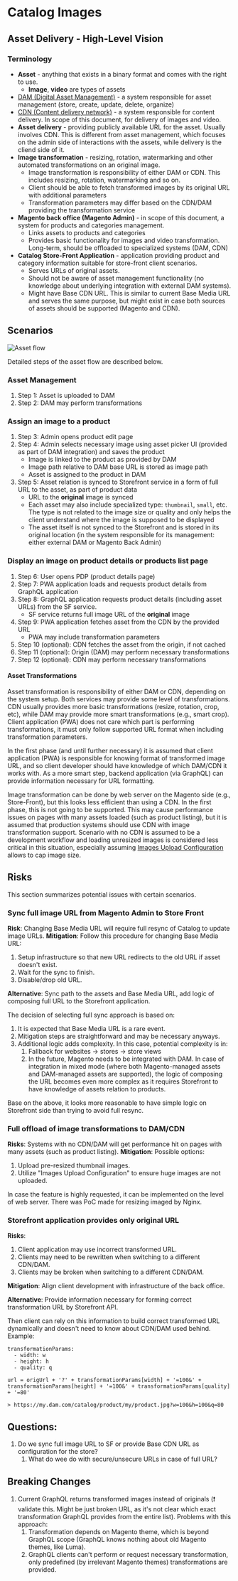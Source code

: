 # Catalog Images

## Asset Delivery - High-Level Vision

### Terminology

* **Asset** - anything that exists in a binary format and comes with the right to use.
   * **Image**, **video** are types of assets
* [DAM (Digital Asset Management)](https://en.wikipedia.org/wiki/Digital_asset_management) - a system responsible for asset management (store, create, update, delete, organize)
* [CDN (Content delivery network)](https://en.wikipedia.org/wiki/Content_delivery_network) - a system responsible for content delivery. In scope of this document, for delivery of images and video.
* **Asset delivery** - providing publicly available URL for the asset. Usually involves CDN. This is different from asset management, which focuses on the admin side of interactions with the assets, while delivery is the cliend side of it.
* **Image transformation** - resizing, rotation, watermarking and other automated transformations on an original image.
   * Image transformation is responsibility of either DAM or CDN. This includes resizing, rotation, watermarking and so on.
   * Client should be able to fetch transformed images by its original URL with additional parameters
   * Transformation parameters may differ based on the CDN/DAM providing the transformation service
* **Magento back office (Magento Admin)** - in scope of this document, a system for products and categories management.
   * Links assets to products and categories
   * Provides basic functionality for images and video transformation. Long-term, should be offloaded to specialized systems (DAM, CDN)
* **Catalog Store-Front Application** - application providing product and category information suitable for store-front client scenarios.
   * Serves URLs of original assets.
   * Should not be aware of asset management functionality (no knowledge about underlying integration with external DAM systems).
   * Might have Base CDN URL. This is similar to current Base Media URL and serves the same purpose, but might exist in case both sources of assets should be supported (Magento and CDN).

## Scenarios

![Asset flow](https://app.lucidchart.com/publicSegments/view/21c14319-73c6-4bb4-9d5f-e71a11a58321/image.png)

Detailed steps of the asset flow are described below.

### Asset Management

1. Step 1: Asset is uploaded to DAM
2. Step 2: DAM may perform transformations

### Assign an image to a product

1. Step 3: Admin opens product edit page
2. Step 4: Admin selects necessary image using asset picker UI (provided as part of DAM integration) and saves the product
   * Image is linked to the product as provided by DAM
   * Image path relative to DAM base URL is stored as image path
   * Asset is assigned to the product in DAM
3. Step 5: Asset relation is synced to Storefront service in a form of full URL to the asset, as part of product data
   * URL to the **original** image is synced
   * Each asset may also include specialized type: `thumbnail`, `small`, etc. The type is not related to the image size or quality and only helps the client understand where the image is supposed to be displayed
   * The asset itself is not synced to the Storefront and is stored in its original location (in the system responsible for its management: either external DAM or Magento Back Admin)

### Display an image on product details or products list page

1. Step 6: User opens PDP (product details page)
2. Step 7: PWA application loads and requests product details from GraphQL application
3. Step 8: GraphQL application requests product details (including asset URLs) from the SF service.
   * SF service returns full image URL of the **original** image
5. Step 9: PWA application fetches asset from the CDN by the provided URL
   * PWA may include transformation parameters
6. Step 10 (optional): CDN fetches the asset from the origin, if not cached
7. Step 11 (optional): Origin (DAM) may perform necessary transformations
8. Step 12 (optional): CDN may perform necessary transformations
   
#### Asset Transformations

Asset transformation is responsibility of either DAM or CDN, depending on the system setup.
Both services may provide some level of transformations.
CDN usually provides more basic transformations (resize, rotation, crop, etc), while DAM may provide more smart transformations (e.g., smart crop).
Client application (PWA) does not care which part is performing transformations, it must only follow supported URL format when including transformation parameters.

In the first phase (and until further necessary) it is assumed that client application (PWA) is responsible for knowing format of transformed image URL, and so client developer should have knowledge of which DAM/CDN it works with.
As a more smart step, backend application (via GraphQL) can provide information necessary for URL formatting.

Image transformation can be done by web server on the Magento side (e.g., Store-Front), but this looks less efficient than using a CDN.
In the first phase, this is not going to be supported.
This may cause performance issues on pages with many assets loaded (such as product listing), but it is assumed that production systems should use CDN with image transformation support.
Scenario with no CDN is assumed to be a development workflow and loading unresized images is considered less critical in this situation, especially assuming [Images Upload Configuration](./img/images-upload-config.png) allows to cap image size.

## Risks

This section summarizes potential issues with certain scenarios.

### Sync full image URL from Magento Admin to Store Front

**Risk**: Changing Base Media URL will require full resync of Catalog to update image URLs.
**Mitigation**: Follow this procedure for changing Base Media URL:

1. Setup infrastructure so that new URL redirects to the old URL if asset doesn't exist.
2. Wait for the sync to finish.
3. Disable/drop old URL.

**Alternative**: Sync path to the assets and Base Media URL, add logic of composing full URL to the Storefront application.

The decision of selecting full sync approach is based on:

1. It is expected that Base Media URL is a rare event.
2. Mitigation steps are straightforward and may be necessary anyways.
3. Additional logic adds complexity. In this case, potential complexity is in:
   1. Fallback for websites -> stores -> store views
   2. In the future, Magento needs to be integrated with DAM. In case of integration in mixed mode (where both Magento-managed assets and DAM-managed assets are supported), the logic of composing the URL becomes even more complex as it requires Storefront to have knowledge of assets relation to products.

Base on the above, it looks more reasonable to have simple logic on Storefront side than trying to avoid full resync.

### Full offload of image transformations to DAM/CDN

**Risks**: Systems with no CDN/DAM will get performance hit on pages with many assets (such as product listing).
**Mitigation**: Possible options:

1. Upload pre-resized thumbnail images.
2. Utilize "Images Upload Configuration" to ensure huge images are not uploaded. 

In case the feature is highly requested, it can be implemented on the level of web server.
There was PoC made for resizing imaged by Nginx.

### Storefront application provides only original URL

**Risks**: 

1. Client application may use incorrect transformed URL. 
2. Clients may need to be rewritten when switching to a different CDN/DAM. 
3. Clients may be broken when switching to a different CDN/DAM.

**Mitigation**: Align client development with infrastructure of the back office. 

**Alternative**: Provide information necessary for forming correct transformation URL by Storefront API.

Then client can rely on this information to build correct transformed URL dynamically and doesn't need to know about CDN/DAM used behind.
Example:
```
transformationParams:
  - width: w
  - height: h
  - quality: q

url = origUrl + '?' + transformationParams[width] + '=100&' + transformationParams[height] + '=100&' + transformationParams[quality] + '=80'

> https://my.dam.com/catalog/product/my/product.jpg?w=100&h=100&q=80
```

## Questions:

1. Do we sync full image URL to SF or provide Base CDN URL as configuration for the store?
   1. What do wee do with secure/unsecure URLs in case of full URL?

## Breaking Changes

1. Current GraphQL returns transformed images instead of originals (❗ validate this. Might be just broken URL, as it's not clear which exact transformation GraphQL provides from the entire list). Problems with this approach: 
   1. Transformation depends on Magento theme, which is beyond GraphQL scope (GraphQL knows nothing about old Magento themes, like Luma).
   2. GraphQL clients can't perform or request necessary transformation, only predefined (by irrelevant Magento themes) transformations are provided.

